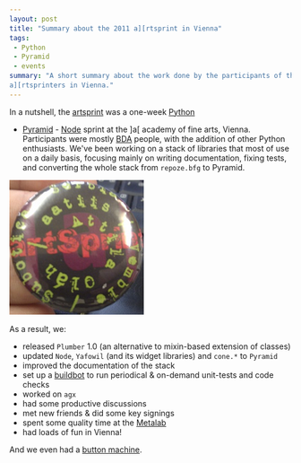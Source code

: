 ```yaml
---
layout: post
title: "Summary about the 2011 a][rtsprint in Vienna"
tags:
 - Python
 - Pyramid
 - events
summary: "A short summary about the work done by the participants of the
a][rtsprinters in Vienna."
---
```


In a nutshell, the
[artsprint](http://www.coactivate.org/projects/artsprint2011) was a one-week
[Python](http://www.python.org/)
- [Pyramid](http://docs.pylonsproject.org/) -
  [Node](http://pypi.python.org/pypi/node) sprint at the ]a[ academy of fine
  arts, Vienna. Participants were mostly [BDA](http://bluedynamics.com/)
  people, with the addition of other Python enthusiasts. We've been working on
  a stack of libraries that most of use on a daily basis, focusing mainly on
  writing documentation, fixing tests, and converting the whole stack from
  `repoze.bfg` to Pyramid.

<div class="center right">
  <img src="/media/images/random/artsprint-button.jpg" alt="Buttons, yay!"/>
</div>

As a result, we:

 * released `Plumber` 1.0 (an alternative to mixin-based extension of classes)
 * updated `Node`, `Yafowil` (and its widget libraries) and `cone.*` to `Pyramid`
 * improved the documentation of the stack
 * set up a [buildbot](http://trac.buildbot.net/) to run periodical & on-demand
   unit-tests and code checks
 * worked on `agx`
 * had some productive discussions
 * met new friends & did some key signings
 * spent some quality time at the [Metalab](http://metalab.at/)
 * had loads of fun in Vienna!

And we even had a [button
machine](http://en.wikipedia.org/wiki/Pin-back_button).
